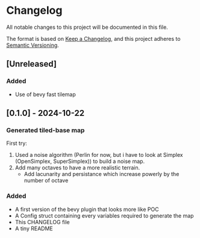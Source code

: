 # Changelog

All notable changes to this project will be documented in this file.

The format is based on [Keep a Changelog](https://keepachangelog.com/en/1.1.0/),
and this project adheres to [Semantic Versioning](https://semver.org/spec/v2.0.0.html).

## [Unreleased]

### Added
 
- Use of bevy fast tilemap

## [0.1.0] - 2024-10-22

### Generated tiled-base map

First try:

1. Used a noise algorithm (Perlin for now, but i have to look at Simplex (OpenSimplex, SuperSimplex)) to build a noise map.
2. Add many octaves to have a more realistic terrain.
    * Add lacunarity and persistance which increase powerly by the number of octave

### Added

- A first version of the bevy plugin that looks more like POC
- A Config struct containing every variables required to generate the map
- This CHANGELOG file
- A tiny README

